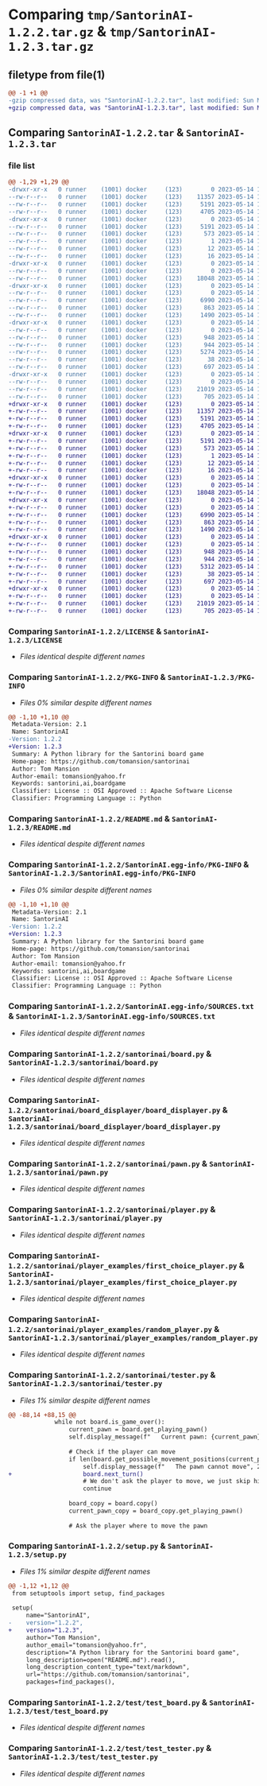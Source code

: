 # Comparing `tmp/SantorinAI-1.2.2.tar.gz` & `tmp/SantorinAI-1.2.3.tar.gz`

## filetype from file(1)

```diff
@@ -1 +1 @@
-gzip compressed data, was "SantorinAI-1.2.2.tar", last modified: Sun May 14 16:41:42 2023, max compression
+gzip compressed data, was "SantorinAI-1.2.3.tar", last modified: Sun May 14 16:50:18 2023, max compression
```

## Comparing `SantorinAI-1.2.2.tar` & `SantorinAI-1.2.3.tar`

### file list

```diff
@@ -1,29 +1,29 @@
-drwxr-xr-x   0 runner    (1001) docker     (123)        0 2023-05-14 16:41:42.950183 SantorinAI-1.2.2/
--rw-r--r--   0 runner    (1001) docker     (123)    11357 2023-05-14 16:41:32.000000 SantorinAI-1.2.2/LICENSE
--rw-r--r--   0 runner    (1001) docker     (123)     5191 2023-05-14 16:41:42.950183 SantorinAI-1.2.2/PKG-INFO
--rw-r--r--   0 runner    (1001) docker     (123)     4705 2023-05-14 16:41:32.000000 SantorinAI-1.2.2/README.md
-drwxr-xr-x   0 runner    (1001) docker     (123)        0 2023-05-14 16:41:42.950183 SantorinAI-1.2.2/SantorinAI.egg-info/
--rw-r--r--   0 runner    (1001) docker     (123)     5191 2023-05-14 16:41:42.000000 SantorinAI-1.2.2/SantorinAI.egg-info/PKG-INFO
--rw-r--r--   0 runner    (1001) docker     (123)      573 2023-05-14 16:41:42.000000 SantorinAI-1.2.2/SantorinAI.egg-info/SOURCES.txt
--rw-r--r--   0 runner    (1001) docker     (123)        1 2023-05-14 16:41:42.000000 SantorinAI-1.2.2/SantorinAI.egg-info/dependency_links.txt
--rw-r--r--   0 runner    (1001) docker     (123)       12 2023-05-14 16:41:42.000000 SantorinAI-1.2.2/SantorinAI.egg-info/requires.txt
--rw-r--r--   0 runner    (1001) docker     (123)       16 2023-05-14 16:41:42.000000 SantorinAI-1.2.2/SantorinAI.egg-info/top_level.txt
-drwxr-xr-x   0 runner    (1001) docker     (123)        0 2023-05-14 16:41:42.950183 SantorinAI-1.2.2/santorinai/
--rw-r--r--   0 runner    (1001) docker     (123)        0 2023-05-14 16:41:32.000000 SantorinAI-1.2.2/santorinai/__init__.py
--rw-r--r--   0 runner    (1001) docker     (123)    18048 2023-05-14 16:41:32.000000 SantorinAI-1.2.2/santorinai/board.py
-drwxr-xr-x   0 runner    (1001) docker     (123)        0 2023-05-14 16:41:42.950183 SantorinAI-1.2.2/santorinai/board_displayer/
--rw-r--r--   0 runner    (1001) docker     (123)        0 2023-05-14 16:41:32.000000 SantorinAI-1.2.2/santorinai/board_displayer/__init__.py
--rw-r--r--   0 runner    (1001) docker     (123)     6990 2023-05-14 16:41:32.000000 SantorinAI-1.2.2/santorinai/board_displayer/board_displayer.py
--rw-r--r--   0 runner    (1001) docker     (123)      863 2023-05-14 16:41:32.000000 SantorinAI-1.2.2/santorinai/pawn.py
--rw-r--r--   0 runner    (1001) docker     (123)     1490 2023-05-14 16:41:32.000000 SantorinAI-1.2.2/santorinai/player.py
-drwxr-xr-x   0 runner    (1001) docker     (123)        0 2023-05-14 16:41:42.950183 SantorinAI-1.2.2/santorinai/player_examples/
--rw-r--r--   0 runner    (1001) docker     (123)        0 2023-05-14 16:41:32.000000 SantorinAI-1.2.2/santorinai/player_examples/__init__.py
--rw-r--r--   0 runner    (1001) docker     (123)      948 2023-05-14 16:41:32.000000 SantorinAI-1.2.2/santorinai/player_examples/first_choice_player.py
--rw-r--r--   0 runner    (1001) docker     (123)      944 2023-05-14 16:41:32.000000 SantorinAI-1.2.2/santorinai/player_examples/random_player.py
--rw-r--r--   0 runner    (1001) docker     (123)     5274 2023-05-14 16:41:32.000000 SantorinAI-1.2.2/santorinai/tester.py
--rw-r--r--   0 runner    (1001) docker     (123)       38 2023-05-14 16:41:42.950183 SantorinAI-1.2.2/setup.cfg
--rw-r--r--   0 runner    (1001) docker     (123)      697 2023-05-14 16:41:32.000000 SantorinAI-1.2.2/setup.py
-drwxr-xr-x   0 runner    (1001) docker     (123)        0 2023-05-14 16:41:42.950183 SantorinAI-1.2.2/test/
--rw-r--r--   0 runner    (1001) docker     (123)        0 2023-05-14 16:41:32.000000 SantorinAI-1.2.2/test/__init__.py
--rw-r--r--   0 runner    (1001) docker     (123)    21019 2023-05-14 16:41:32.000000 SantorinAI-1.2.2/test/test_board.py
--rw-r--r--   0 runner    (1001) docker     (123)      705 2023-05-14 16:41:32.000000 SantorinAI-1.2.2/test/test_tester.py
+drwxr-xr-x   0 runner    (1001) docker     (123)        0 2023-05-14 16:50:18.732221 SantorinAI-1.2.3/
+-rw-r--r--   0 runner    (1001) docker     (123)    11357 2023-05-14 16:50:05.000000 SantorinAI-1.2.3/LICENSE
+-rw-r--r--   0 runner    (1001) docker     (123)     5191 2023-05-14 16:50:18.732221 SantorinAI-1.2.3/PKG-INFO
+-rw-r--r--   0 runner    (1001) docker     (123)     4705 2023-05-14 16:50:05.000000 SantorinAI-1.2.3/README.md
+drwxr-xr-x   0 runner    (1001) docker     (123)        0 2023-05-14 16:50:18.728222 SantorinAI-1.2.3/SantorinAI.egg-info/
+-rw-r--r--   0 runner    (1001) docker     (123)     5191 2023-05-14 16:50:18.000000 SantorinAI-1.2.3/SantorinAI.egg-info/PKG-INFO
+-rw-r--r--   0 runner    (1001) docker     (123)      573 2023-05-14 16:50:18.000000 SantorinAI-1.2.3/SantorinAI.egg-info/SOURCES.txt
+-rw-r--r--   0 runner    (1001) docker     (123)        1 2023-05-14 16:50:18.000000 SantorinAI-1.2.3/SantorinAI.egg-info/dependency_links.txt
+-rw-r--r--   0 runner    (1001) docker     (123)       12 2023-05-14 16:50:18.000000 SantorinAI-1.2.3/SantorinAI.egg-info/requires.txt
+-rw-r--r--   0 runner    (1001) docker     (123)       16 2023-05-14 16:50:18.000000 SantorinAI-1.2.3/SantorinAI.egg-info/top_level.txt
+drwxr-xr-x   0 runner    (1001) docker     (123)        0 2023-05-14 16:50:18.728222 SantorinAI-1.2.3/santorinai/
+-rw-r--r--   0 runner    (1001) docker     (123)        0 2023-05-14 16:50:05.000000 SantorinAI-1.2.3/santorinai/__init__.py
+-rw-r--r--   0 runner    (1001) docker     (123)    18048 2023-05-14 16:50:05.000000 SantorinAI-1.2.3/santorinai/board.py
+drwxr-xr-x   0 runner    (1001) docker     (123)        0 2023-05-14 16:50:18.728222 SantorinAI-1.2.3/santorinai/board_displayer/
+-rw-r--r--   0 runner    (1001) docker     (123)        0 2023-05-14 16:50:05.000000 SantorinAI-1.2.3/santorinai/board_displayer/__init__.py
+-rw-r--r--   0 runner    (1001) docker     (123)     6990 2023-05-14 16:50:05.000000 SantorinAI-1.2.3/santorinai/board_displayer/board_displayer.py
+-rw-r--r--   0 runner    (1001) docker     (123)      863 2023-05-14 16:50:05.000000 SantorinAI-1.2.3/santorinai/pawn.py
+-rw-r--r--   0 runner    (1001) docker     (123)     1490 2023-05-14 16:50:05.000000 SantorinAI-1.2.3/santorinai/player.py
+drwxr-xr-x   0 runner    (1001) docker     (123)        0 2023-05-14 16:50:18.728222 SantorinAI-1.2.3/santorinai/player_examples/
+-rw-r--r--   0 runner    (1001) docker     (123)        0 2023-05-14 16:50:05.000000 SantorinAI-1.2.3/santorinai/player_examples/__init__.py
+-rw-r--r--   0 runner    (1001) docker     (123)      948 2023-05-14 16:50:05.000000 SantorinAI-1.2.3/santorinai/player_examples/first_choice_player.py
+-rw-r--r--   0 runner    (1001) docker     (123)      944 2023-05-14 16:50:05.000000 SantorinAI-1.2.3/santorinai/player_examples/random_player.py
+-rw-r--r--   0 runner    (1001) docker     (123)     5312 2023-05-14 16:50:05.000000 SantorinAI-1.2.3/santorinai/tester.py
+-rw-r--r--   0 runner    (1001) docker     (123)       38 2023-05-14 16:50:18.732221 SantorinAI-1.2.3/setup.cfg
+-rw-r--r--   0 runner    (1001) docker     (123)      697 2023-05-14 16:50:05.000000 SantorinAI-1.2.3/setup.py
+drwxr-xr-x   0 runner    (1001) docker     (123)        0 2023-05-14 16:50:18.732221 SantorinAI-1.2.3/test/
+-rw-r--r--   0 runner    (1001) docker     (123)        0 2023-05-14 16:50:05.000000 SantorinAI-1.2.3/test/__init__.py
+-rw-r--r--   0 runner    (1001) docker     (123)    21019 2023-05-14 16:50:05.000000 SantorinAI-1.2.3/test/test_board.py
+-rw-r--r--   0 runner    (1001) docker     (123)      705 2023-05-14 16:50:05.000000 SantorinAI-1.2.3/test/test_tester.py
```

### Comparing `SantorinAI-1.2.2/LICENSE` & `SantorinAI-1.2.3/LICENSE`

 * *Files identical despite different names*

### Comparing `SantorinAI-1.2.2/PKG-INFO` & `SantorinAI-1.2.3/PKG-INFO`

 * *Files 0% similar despite different names*

```diff
@@ -1,10 +1,10 @@
 Metadata-Version: 2.1
 Name: SantorinAI
-Version: 1.2.2
+Version: 1.2.3
 Summary: A Python library for the Santorini board game
 Home-page: https://github.com/tomansion/santorinai
 Author: Tom Mansion
 Author-email: tomansion@yahoo.fr
 Keywords: santorini,ai,boardgame
 Classifier: License :: OSI Approved :: Apache Software License
 Classifier: Programming Language :: Python
```

### Comparing `SantorinAI-1.2.2/README.md` & `SantorinAI-1.2.3/README.md`

 * *Files identical despite different names*

### Comparing `SantorinAI-1.2.2/SantorinAI.egg-info/PKG-INFO` & `SantorinAI-1.2.3/SantorinAI.egg-info/PKG-INFO`

 * *Files 0% similar despite different names*

```diff
@@ -1,10 +1,10 @@
 Metadata-Version: 2.1
 Name: SantorinAI
-Version: 1.2.2
+Version: 1.2.3
 Summary: A Python library for the Santorini board game
 Home-page: https://github.com/tomansion/santorinai
 Author: Tom Mansion
 Author-email: tomansion@yahoo.fr
 Keywords: santorini,ai,boardgame
 Classifier: License :: OSI Approved :: Apache Software License
 Classifier: Programming Language :: Python
```

### Comparing `SantorinAI-1.2.2/SantorinAI.egg-info/SOURCES.txt` & `SantorinAI-1.2.3/SantorinAI.egg-info/SOURCES.txt`

 * *Files identical despite different names*

### Comparing `SantorinAI-1.2.2/santorinai/board.py` & `SantorinAI-1.2.3/santorinai/board.py`

 * *Files identical despite different names*

### Comparing `SantorinAI-1.2.2/santorinai/board_displayer/board_displayer.py` & `SantorinAI-1.2.3/santorinai/board_displayer/board_displayer.py`

 * *Files identical despite different names*

### Comparing `SantorinAI-1.2.2/santorinai/pawn.py` & `SantorinAI-1.2.3/santorinai/pawn.py`

 * *Files identical despite different names*

### Comparing `SantorinAI-1.2.2/santorinai/player.py` & `SantorinAI-1.2.3/santorinai/player.py`

 * *Files identical despite different names*

### Comparing `SantorinAI-1.2.2/santorinai/player_examples/first_choice_player.py` & `SantorinAI-1.2.3/santorinai/player_examples/first_choice_player.py`

 * *Files identical despite different names*

### Comparing `SantorinAI-1.2.2/santorinai/player_examples/random_player.py` & `SantorinAI-1.2.3/santorinai/player_examples/random_player.py`

 * *Files identical despite different names*

### Comparing `SantorinAI-1.2.2/santorinai/tester.py` & `SantorinAI-1.2.3/santorinai/tester.py`

 * *Files 1% similar despite different names*

```diff
@@ -88,14 +88,15 @@
             while not board.is_game_over():
                 current_pawn = board.get_playing_pawn()
                 self.display_message(f"   Current pawn: {current_pawn}", 2)
 
                 # Check if the player can move
                 if len(board.get_possible_movement_positions(current_pawn)) == 0:
                     self.display_message(f"   The pawn cannot move", 2)
+                    board.next_turn()
                     # We don't ask the player to move, we just skip his turn
                     continue
 
                 board_copy = board.copy()
                 current_pawn_copy = board_copy.get_playing_pawn()
 
                 # Ask the player where to move the pawn
```

### Comparing `SantorinAI-1.2.2/setup.py` & `SantorinAI-1.2.3/setup.py`

 * *Files 1% similar despite different names*

```diff
@@ -1,12 +1,12 @@
 from setuptools import setup, find_packages
 
 setup(
     name="SantorinAI",
-    version="1.2.2",
+    version="1.2.3",
     author="Tom Mansion",
     author_email="tomansion@yahoo.fr",
     description="A Python library for the Santorini board game",
     long_description=open("README.md").read(),
     long_description_content_type="text/markdown",
     url="https://github.com/tomansion/santorinai",
     packages=find_packages(),
```

### Comparing `SantorinAI-1.2.2/test/test_board.py` & `SantorinAI-1.2.3/test/test_board.py`

 * *Files identical despite different names*

### Comparing `SantorinAI-1.2.2/test/test_tester.py` & `SantorinAI-1.2.3/test/test_tester.py`

 * *Files identical despite different names*

